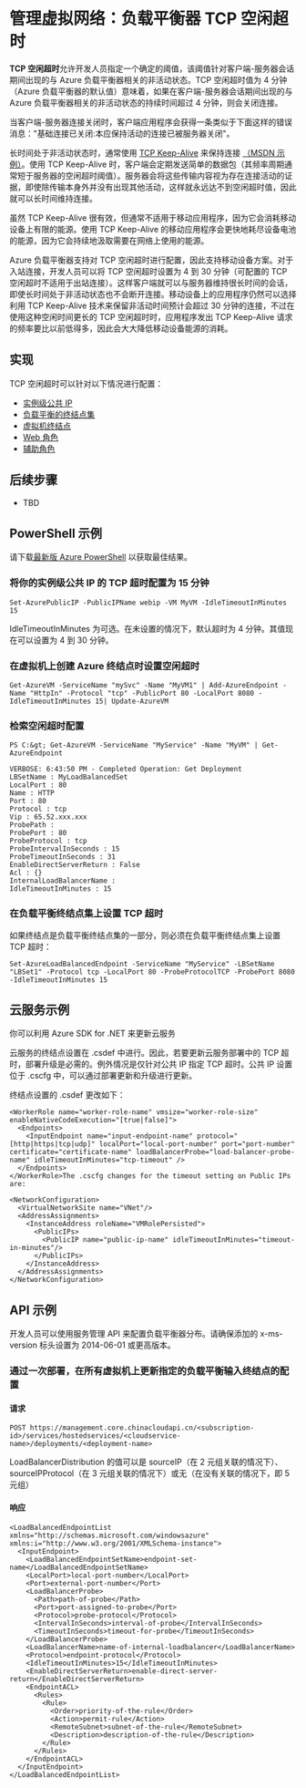 ﻿<properties authors="danielceckert" documentationCenter="dev-center-name" editor="" manager="jefco" pageTitle="管理：负载平衡器空闲超时" description="Azure 负载平衡器空闲超时的管理功能" services="virtual-network" />

<tags ms.service="virtual-network" ms.date="02/20/2015" wacn.date="04/11/2015"/>

# 管理虚拟网络：负载平衡器 TCP 空闲超时

**TCP 空闲超时**允许开发人员指定一个确定的阈值，该阈值针对客户端-服务器会话期间出现的与 Azure 负载平衡器相关的非活动状态。TCP 空闲超时值为 4 分钟（Azure 负载平衡器的默认值）意味着，如果在客户端-服务器会话期间出现的与 Azure 负载平衡器相关的非活动状态的持续时间超过 4 分钟，则会关闭连接。

当客户端-服务器连接关闭时，客户端应用程序会获得一条类似于下面这样的错误消息："基础连接已关闭:本应保持活动的连接已被服务器关闭"。

长时间处于非活动状态时，通常使用 [TCP Keep-Alive](http://tools.ietf.org/html/rfc1122#page-101) 来保持连接 [（MSDN 示例）](https://msdn.microsoft.com/zh-CN/library/system.net.servicepoint.settcpkeepalive.aspx)。使用 TCP Keep-Alive 时，客户端会定期发送简单的数据包（其频率周期通常短于服务器的空闲超时阈值）。服务器会将这些传输内容视为存在连接活动的证据，即使除传输本身外并没有出现其他活动，这样就永远达不到空闲超时值，因此就可以长时间维持连接。

虽然 TCP Keep-Alive 很有效，但通常不适用于移动应用程序，因为它会消耗移动设备上有限的能源。使用 TCP Keep-Alive 的移动应用程序会更快地耗尽设备电池的能源，因为它会持续地汲取需要在网络上使用的能源。

Azure 负载平衡器支持对 TCP 空闲超时进行配置，因此支持移动设备方案。对于入站连接，开发人员可以将 TCP 空闲超时设置为 4 到 30 分钟（可配置的 TCP 空闲超时不适用于出站连接）。这样客户端就可以与服务器维持很长时间的会话，即使长时间处于非活动状态也不会断开连接。移动设备上的应用程序仍然可以选择利用 TCP Keep-Alive 技术来保留非活动时间预计会超过 30 分钟的连接，不过在使用这种空闲时间更长的 TCP 空闲超时时，应用程序发出 TCP Keep-Alive 请求的频率要比以前低得多，因此会大大降低移动设备能源的消耗。

## 实现

TCP 空闲超时可以针对以下情况进行配置： 

* [实例级公共 IP](https://msdn.microsoft.com/zh-CN/library/azure/dn690118.aspx)
* [负载平衡的终结点集](https://msdn.microsoft.com/zh-CN/library/azure/dn655055.aspx)
* [虚拟机终结点](/documentation/articles/virtual-machines-set-up-endpoints)
* [Web 角色](https://msdn.microsoft.com/zh-CN/library/windowsazure/ee758711.aspx)
* [辅助角色](https://msdn.microsoft.com/zh-CN/library/windowsazure/ee758711.aspx)

## 后续步骤
* TBD

## PowerShell 示例
请下载[最新版 Azure PowerShell](https://github.com/Azure/azure-sdk-tools/releases) 以获取最佳结果。

### 将你的实例级公共 IP 的 TCP 超时配置为 15 分钟

    Set-AzurePublicIP -PublicIPName webip -VM MyVM -IdleTimeoutInMinutes 15

IdleTimeoutInMinutes 为可选。在未设置的情况下，默认超时为 4 分钟。其值现在可以设置为 4 到 30 分钟。

### 在虚拟机上创建 Azure 终结点时设置空闲超时

    Get-AzureVM -ServiceName "mySvc" -Name "MyVM1" | Add-AzureEndpoint -Name "HttpIn" -Protocol "tcp" -PublicPort 80 -LocalPort 8080 -IdleTimeoutInMinutes 15| Update-AzureVM

### 检索空闲超时配置

    PS C:&gt; Get-AzureVM -ServiceName "MyService" -Name "MyVM" | Get-AzureEndpoint
    
    VERBOSE: 6:43:50 PM - Completed Operation: Get Deployment
    LBSetName : MyLoadBalancedSet
    LocalPort : 80
    Name : HTTP
    Port : 80
    Protocol : tcp
    Vip : 65.52.xxx.xxx
    ProbePath :
    ProbePort : 80
    ProbeProtocol : tcp
    ProbeIntervalInSeconds : 15
    ProbeTimeoutInSeconds : 31
    EnableDirectServerReturn : False
    Acl : {}
    InternalLoadBalancerName :
    IdleTimeoutInMinutes : 15
    
### 在负载平衡终结点集上设置 TCP 超时

如果终结点是负载平衡终结点集的一部分，则必须在负载平衡终结点集上设置 TCP 超时：

    Set-AzureLoadBalancedEndpoint -ServiceName "MyService" -LBSetName "LBSet1" -Protocol tcp -LocalPort 80 -ProbeProtocolTCP -ProbePort 8080 -IdleTimeoutInMinutes 15

## 云服务示例

你可以利用 Azure SDK for .NET 来更新云服务

云服务的终结点设置在 .csdef 中进行。因此，若要更新云服务部署中的 TCP 超时，部署升级是必需的。例外情况是仅针对公共 IP 指定 TCP 超时。公共 IP 设置位于 .cscfg 中，可以通过部署更新和升级进行更新。

终结点设置的 .csdef 更改如下：

    <WorkerRole name="worker-role-name" vmsize="worker-role-size" enableNativeCodeExecution="[true|false]">
      <Endpoints>
        <InputEndpoint name="input-endpoint-name" protocol="[http|https|tcp|udp]" localPort="local-port-number" port="port-number" certificate="certificate-name" loadBalancerProbe="load-balancer-probe-name" idleTimeoutInMinutes="tcp-timeout" />
      </Endpoints>
    </WorkerRole>The .cscfg changes for the timeout setting on Public IPs are:
    
    <NetworkConfiguration>
      <VirtualNetworkSite name="VNet"/>
      <AddressAssignments>
        <InstanceAddress roleName="VMRolePersisted">
          <PublicIPs>
            <PublicIP name="public-ip-name" idleTimeoutInMinutes="timeout-in-minutes"/>
          </PublicIPs>
        </InstanceAddress>
      </AddressAssignments>
    </NetworkConfiguration>
    
## API 示例

开发人员可以使用服务管理 API 来配置负载平衡器分布。请确保添加的 x-ms-version 标头设置为 2014-06-01 或更高版本。

### 通过一次部署，在所有虚拟机上更新指定的负载平衡输入终结点的配置

#### 请求

    POST https://management.core.chinacloudapi.cn/<subscription-id>/services/hostedservices/<cloudservice-name>/deployments/<deployment-name>

LoadBalancerDistribution 的值可以是 sourceIP（在 2 元组关联的情况下）、sourceIPProtocol（在 3 元组关联的情况下）或无（在没有关联的情况下，即 5 元组）

#### 响应

    <LoadBalancedEndpointList xmlns="http://schemas.microsoft.com/windowsazure" xmlns:i="http://www.w3.org/2001/XMLSchema-instance">
      <InputEndpoint>
        <LoadBalancedEndpointSetName>endpoint-set-name</LoadBalancedEndpointSetName>
        <LocalPort>local-port-number</LocalPort>
        <Port>external-port-number</Port>
        <LoadBalancerProbe>
          <Path>path-of-probe</Path>
          <Port>port-assigned-to-probe</Port>
          <Protocol>probe-protocol</Protocol>
          <IntervalInSeconds>interval-of-probe</IntervalInSeconds>
          <TimeoutInSeconds>timeout-for-probe</TimeoutInSeconds>
        </LoadBalancerProbe>
        <LoadBalancerName>name-of-internal-loadbalancer</LoadBalancerName>
        <Protocol>endpoint-protocol</Protocol>
        <IdleTimeoutInMinutes>15</IdleTimeoutInMinutes>
        <EnableDirectServerReturn>enable-direct-server-return</EnableDirectServerReturn>
        <EndpointACL>
          <Rules>
            <Rule>
              <Order>priority-of-the-rule</Order>
              <Action>permit-rule</Action>
              <RemoteSubnet>subnet-of-the-rule</RemoteSubnet>
              <Description>description-of-the-rule</Description>
            </Rule>
          </Rules>
        </EndpointACL>
      </InputEndpoint>
    </LoadBalancedEndpointList>

<!--HONumber=51-->